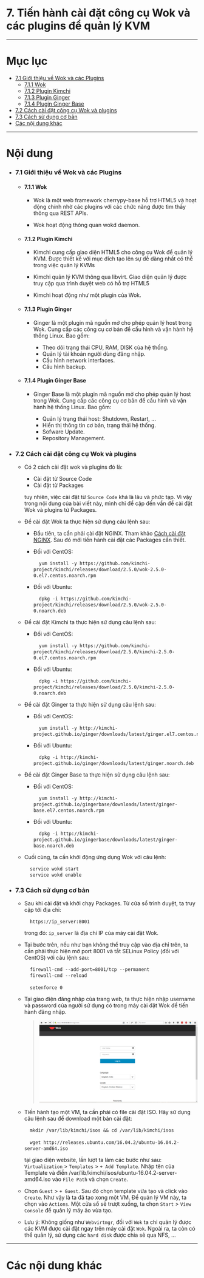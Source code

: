# 7. Tiến hành cài đặt công cụ Wok và các plugins để quản lý KVM

____

# Mục lục


- [7.1 Giới thiệu về Wok và các Plugins](#about)
    - [7.1.1 Wok](#about-wok)
    - [7.1.2 Plugin Kimchi](#about-kimchi)
    - [7.1.3 Plugin Ginger](#about-ginger)
    - [7.1.4 Plugin Ginger Base](#about-ginger-base)
- [7.2 Cách cài đặt công cụ Wok và plugins](#install)
- [7.3 Cách sử dụng cơ bản](#run)
- [Các nội dung khác](#content-others)

____

# <a name="content">Nội dung</a>

- ### <a name="about">7.1 Giới thiệu về Wok và các Plugins</a>
    - #### <a name="about-wok">7.1.1 Wok</a>

        - Wok là một web framework cherrypy-base hỗ trợ HTML5 và hoạt động chính nhờ các plugins với các chức năng được tìm thấy thông qua REST APIs.

        - Wok hoạt động thông quan wokd daemon.

    - #### <a name="about-kimchi">7.1.2 Plugin Kimchi</a>

        - Kimchi cung cấp giao diện HTML5 cho công cụ Wok để quản lý KVM. Được thiết kế với mục đích tạo lên sự dễ dàng nhất có thể trong việc quản lý KVMs

        - Kimchi quản lý KVM thông qua libvirt. Giao diện quản lý được truy cập qua trình duyệt web có hỗ trợ HTML5

        - Kimchi hoạt động như một plugin của Wok.

    - #### <a name="about-ginger">7.1.3 Plugin Ginger</a>

        - Ginger là một plugin mã nguồn mở cho phép quản lý host trong Wok. Cung cấp các công cụ cơ bản để cấu hình và vận hành hệ thống Linux. Bao gồm:

            - Theo dõi trạng thái CPU, RAM, DISK của hệ thống.
            - Quản lý tài khoản người dùng đăng nhập.
            - Cấu hình network interfaces.
            - Cấu hình backup.

    - #### <a name="about-ginger-base">7.1.4 Plugin Ginger Base</a>

        - Ginger Base là một plugin mã nguồn mở cho phép quản lý host trong Wok. Cung cấp các công cụ cơ bản để cấu hình và vận hành hệ thống Linux. Bao gồm:

            - Quản lý trạng thái host: Shutdown, Restart, ...
            - Hiển thị thông tin cơ bản, trạng thái hệ thống.
            - Sofware Update.
            - Repository Management.

- ### <a name="install">7.2 Cách cài đặt công cụ Wok và plugins</a>

    - Có 2 cách cài đặt wok và plugins đó là:

        - Cài đặt từ Source Code
        - Cài đặt từ Packages

        tuy nhiên, việc cài đặt từ `Source Code` khá là lâu và phức tạp. Vì vậy trong nội dung của bài viết này, mình chỉ để cập đến vần đề cài đặt Wok và plugins từ Packages.

    - Để cài đặt Wok ta thực hiện sử dụng câu lệnh sau:

        - Đầu tiên, ta cần phải cài đặt NGINX. Tham khảo [Cách cài đặt NGINX](https://github.com/hocchudong/ghichep-nginx/blob/master/docs/nginx-install.md#2). Sau đó mới tiến hành cài đặt các Packages cần thiết.

        + Đối với CentOS:

                yum install -y https://github.com/kimchi-project/kimchi/releases/download/2.5.0/wok-2.5.0-0.el7.centos.noarch.rpm
                
        + Đối với Ubuntu:

                dpkg -i https://github.com/kimchi-project/kimchi/releases/download/2.5.0/wok-2.5.0-0.noarch.deb

    - Để cài đặt Kimchi ta thực hiện sử dụng câu lệnh sau:

        + Đối với CentOS:

                yum install -y https://github.com/kimchi-project/kimchi/releases/download/2.5.0/kimchi-2.5.0-0.el7.centos.noarch.rpm

        + Đối với Ubuntu:

                dpkg -i https://github.com/kimchi-project/kimchi/releases/download/2.5.0/kimchi-2.5.0-0.noarch.deb

    - Để cài đặt Ginger ta thực hiện sử dụng câu lệnh sau:

        + Đối với CentOS:

                yum install -y http://kimchi-project.github.io/ginger/downloads/latest/ginger.el7.centos.noarch.rpm

        + Đối với Ubuntu:

                dpkg -i http://kimchi-project.github.io/ginger/downloads/latest/ginger.noarch.deb


    - Để cài đặt Ginger Base ta thực hiện sử dụng câu lệnh sau:

        + Đối với CentOS:

                yum install -y http://kimchi-project.github.io/gingerbase/downloads/latest/ginger-base.el7.centos.noarch.rpm

        + Đối với Ubuntu:

                dpkg -i http://kimchi-project.github.io/gingerbase/downloads/latest/ginger-base.noarch.deb

    - Cuối cùng, ta cần khởi động ứng dụng Wok với câu lệnh:

            service wokd start
            service wokd enable


- ### <a name="run">7.3 Cách sử dụng cơ bản</a>

    - Sau khi cài đặt và khởi chạy Packages. Từ cửa sổ trình duyệt, ta truy cập tới địa chỉ:

            https://ip_server:8001

        trong đó: `ip_server` là địa chỉ IP của máy cài đặt Wok.

    - Tại bước trên, nếu như bạn không thể truy cập vào địa chỉ trên, ta cần phải thực hiện mở port 8001 và tắt SELinux Policy (đối với CentOS) với câu lệnh sau:

            firewall-cmd --add-port=8001/tcp --permanent
            firewall-cmd --reload

            setenforce 0

    - Tại giao điện đăng nhập của trang web, ta thực hiện nhập username và password của người sử dụng có trong máy cài đặt Wok để tiến hành đăng nhập.


        > ![img](../images/page-login.png)

    - Tiến hành tạo một VM, ta cần phải có file cài đặt ISO. Hãy sử dụng câu lệnh sau để download một bản cài đặt:

            mkdir /var/lib/kimchi/isos && cd /var/lib/kimchi/isos

            wget http://releases.ubuntu.com/16.04.2/ubuntu-16.04.2-server-amd64.iso

        tại giao diện website, lần lượt ta làm các bước như sau: `Virtualization` > `Templates` > `+ Add Template`. Nhập tên của Template và điền /var/lib/kimchi/isos/ubuntu-16.04.2-server-amd64.iso vào `File Path` và chọn `Create`.

    - Chọn `Guest` > `+ Guest`. Sau đó chọn template vừa tạo và click vào `Create`. Như vậy là ta đã tạo xong một VM. Để quản lý VM này, ta chọn vào `Actions`. Một cửa sổ sẽ trượt xuống, ta chọn `Start` > `View Console` để quản lý máy ảo vừa tạo.

    - Lưu ý: Không giống như `Webvirtmgr`, đối với `Wok` ta chỉ quản lý được các KVM được cài đặt ngay trên máy cài đặt `Wok`. Ngoài ra, ta còn có thể quản lý, sử dụng các `hard disk` được chia sẻ qua NFS, ...
____

# <a name="content-others">Các nội dung khác</a>
